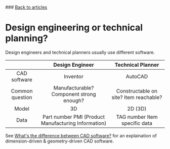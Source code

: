 <br> 
### <a href="https://hvleifsson.github.io/articles">Back to articles</a>

# Design engineering or technical planning?



Design engineers and technical planners usually use different software. 







|  | Design Engineer | Technical Planner |
|:-------------------:|:----------------:|:----------------:|
| CAD software | Inventor | AutoCAD |
| Common question | Manufacturable? Component strong enough? | Constructable on site? Item reachable? |
| Model | 3D | 2D (3D) |
| Data | Part number PMI (Product Manufacturing Information) | TAG number Item specific data |

See <a href="https://hvleifsson.github.io/articles/cad_diff_eng_plan">What's the difference between CAD software?</a> for an explaination of dimension-driven & geometry-driven CAD software. 


